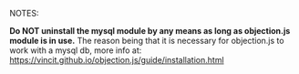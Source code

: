 NOTES:

**Do NOT uninstall the mysql module by any means as long as objection.js module is in use.**
The reason being that it is necessary for objection.js to work with a mysql db, more info at: https://vincit.github.io/objection.js/guide/installation.html